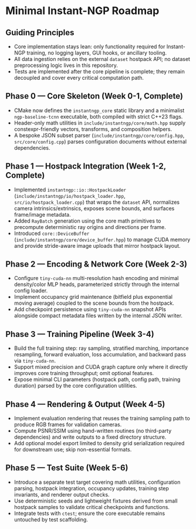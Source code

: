 # Minimal Instant-NGP Roadmap

## Guiding Principles
- Core implementation stays lean: only functionality required for Instant-NGP training, no logging layers, GUI hooks, or ancillary tooling.
- All data ingestion relies on the external `dataset` hostpack API; no dataset preprocessing logic lives in this repository.
- Tests are implemented after the core pipeline is complete; they remain decoupled and cover every critical computation path.

## Phase 0 — Core Skeleton (Week 0-1, Complete)
- CMake now defines the `instantngp_core` static library and a minimalist `ngp-baseline-tcnn` executable, both compiled with strict C++23 flags.
- Header-only math utilities in `include/instantngp/core/math.hpp` supply constexpr-friendly vectors, transforms, and composition helpers.
- A bespoke JSON subset parser (`include/instantngp/core/config.hpp`, `src/core/config.cpp`) parses configuration documents without external dependencies.

## Phase 1 — Hostpack Integration (Week 1-2, Complete)
- Implemented `instantngp::io::HostpackLoader` (`include/instantngp/io/hostpack_loader.hpp`, `src/io/hostpack_loader.cpp`) that wraps the `dataset` API, normalizes camera intrinsics/extrinsics, exposes scene bounds, and surfaces frame/image metadata.
- Added `RayBatch` generation using the core math primitives to precompute deterministic ray origins and directions per frame.
- Introduced `core::DeviceBuffer` (`include/instantngp/core/device_buffer.hpp`) to manage CUDA memory and provide stride-aware image uploads that mirror hostpack layout.

## Phase 2 — Encoding & Network Core (Week 2-3)
- Configure `tiny-cuda-nn` multi-resolution hash encoding and minimal density/color MLP heads, parameterized strictly through the internal config loader.
- Implement occupancy grid maintenance (bitfield plus exponential moving average) coupled to the scene bounds from the hostpack.
- Add checkpoint persistence using `tiny-cuda-nn` snapshot APIs alongside compact metadata files written by the internal JSON writer.

## Phase 3 — Training Pipeline (Week 3-4)
- Build the full training step: ray sampling, stratified marching, importance resampling, forward evaluation, loss accumulation, and backward pass via `tiny-cuda-nn`.
- Support mixed precision and CUDA graph capture only where it directly improves core training throughput; omit optional features.
- Expose minimal CLI parameters (hostpack path, config path, training duration) parsed by the core configuration utilities.

## Phase 4 — Rendering & Output (Week 4-5)
- Implement evaluation rendering that reuses the training sampling path to produce RGB frames for validation cameras.
- Compute PSNR/SSIM using hand-written routines (no third-party dependencies) and write outputs to a fixed directory structure.
- Add optional model export limited to density grid serialization required for downstream use; skip non-essential formats.

## Phase 5 — Test Suite (Week 5-6)
- Introduce a separate test target covering math utilities, configuration parsing, hostpack integration, occupancy updates, training step invariants, and renderer output checks.
- Use deterministic seeds and lightweight fixtures derived from small hostpack samples to validate critical checkpoints and functions.
- Integrate tests with `ctest`; ensure the core executable remains untouched by test scaffolding.

